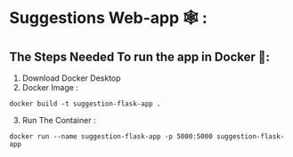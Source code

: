 # Suggestions Web-app 🕸 :

## The Steps Needed To run the app in Docker 🐋:

1. Download Docker Desktop
2. Docker Image : 

```
docker build -t suggestion-flask-app .

```
3. Run The Container : 

```
docker run --name suggestion-flask-app -p 5000:5000 suggestion-flask-app

```





